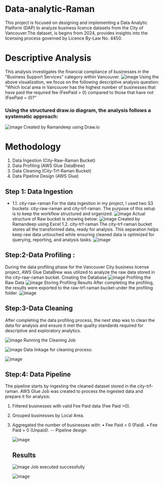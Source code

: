 # Data-analytic-Raman
This project is focused on designing and implementing a Data Analytic Platform (DAP) to analyze business licence datasets from the City of Vancouver.The dataset, is begins from 2024, provides insights into the licensing process governed by Licence By-Law No. 4450. 
# Descriptive Analysis
This analysis investigates the financial compliance of businesses in the "Business Support Services" category within Vancouver.
![image](https://github.com/user-attachments/assets/653b93c8-aa34-4d58-a27f-b29be515124a)
Using the above visualization, we focus on the following descriptive analysis question:
"Which local area in Vancouver has the highest number of businesses that have paid the required fee (FeePaid > 0) compared to those that have not (FeePaid = 0)?"
### Using the structured draw.io diagram, the analysis follows a systematic approach:
![image](https://github.com/user-attachments/assets/fba50c7e-d825-445d-941a-a3aebc32c800)
Created by Ramandeep using Draw.io
# Methodology
1.	Data Ingestion (City-Raw-Raman Bucket)
2.	Data Profiling (AWS Glue DataBrew)
3.	Data Cleaning (City-Trf-Raman Bucket)
4.	Data Pipeline Design (AWS Glue)

## Step 1: Data Ingestion
- 1.1.	city-raw-raman
For the data ingestion in my project, I used two S3 buckets: city-raw-raman and city-trf-raman. The purpose of this setup is to keep the workflow structured and organized.
![image](https://github.com/user-attachments/assets/d6a656cc-3899-44c7-8059-bb5a74ccd961)
Actual structure of Raw bucket is showing below:
![image](https://github.com/user-attachments/assets/9002055e-74ce-4000-8c1d-5eba9966efee)
Created by Ramandeep using Excel
1.2.	city-trf-raman
The city-trf-raman bucket stores all the transformed data, ready for analysis. This separation helps keep raw data untouched while ensuring cleaned data is optimized for querying, reporting, and analysis tasks.
 ![image](https://github.com/user-attachments/assets/b0a677cf-b319-4e43-b7bb-18a9e7e6dbb7)
## Step:2-Data Profiling :
During the data profiling phase for the Vancouver City business license project, AWS Glue DataBrew was utilized to analyze the raw data stored in the city-raw-raman bucket.
Creating the Database
![image](https://github.com/user-attachments/assets/a08cbb0c-95d8-4136-8f60-faf22e94c0d4)
Profiling the Raw Data
![image](https://github.com/user-attachments/assets/f4200453-c2d8-41e0-ad99-e7e269f360a5)
Storing Profiling Results
After completing the profiling, the results were exported to the raw-trf-raman bucket under the profiling folder. 
![image](https://github.com/user-attachments/assets/d944cace-2937-4bb2-af2d-6cfc75f059f7)
## Step:3-Data Cleaning 
After completing the data profiling process, the next step was to clean the data for analysis and ensure it met the quality standards required for descriptive and exploratory analytics.

![image](https://github.com/user-attachments/assets/6454984f-042c-4a05-9959-9d3fee0658fb)
Running the Cleaning Job

![image](https://github.com/user-attachments/assets/bff30be9-7f8d-4d8d-8e90-74b0bba23225)
Data linkage for cleaning process:

![image](https://github.com/user-attachments/assets/6aa901be-4126-4e94-bd53-13e21adeeaf4)
## Step:4: Data Pipeline
The pipeline starts by ingesting the cleaned dataset stored in the city-trf-raman. AWS Glue Job was created to process the ingested data and prepare it for analysis:
1.	Filtered businesses with valid Fee Paid data (Fee Paid >0).
2.	Grouped businesses by Local Area.
3.	Aggregated the number of businesses with:
•	Fee Paid > 0 (Paid).
•	Fee Paid = 0 (Unpaid).
   -- Pipeline design

  	![image](https://github.com/user-attachments/assets/c87777e7-b356-4327-8ded-5fd8675d16b0)
  	## Results

  	![image](https://github.com/user-attachments/assets/05d06178-1e63-4d9b-b6ea-5850966bfc0b)
  	Job executed successfully

  	![image](https://github.com/user-attachments/assets/6ddb97cd-b514-4a03-b8a3-786d9c340a90)
  	











